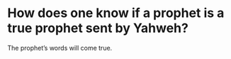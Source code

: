 # How does one know if a prophet is a true prophet sent by Yahweh?

The prophet’s words will come true.
